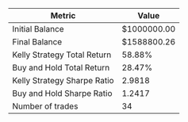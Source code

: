 | Metric | Value |
| --- | --- |
| Initial Balance | $1000000.00 |
| Final Balance | $1588800.26 |
| Kelly Strategy Total Return | 58.88% |
| Buy and Hold Total Return | 28.47% |
| Kelly Strategy Sharpe Ratio | 2.9818 |
| Buy and Hold Sharpe Ratio | 1.2417 |
| Number of trades | 34 |
